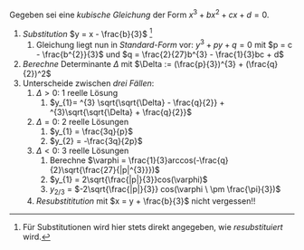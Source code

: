 Gegeben sei eine _kubische Gleichung_ der Form $x^{3}+ bx^{2}+ cx + d = 0$.

1. _Substitution_ $y = x - \frac{b}{3}$ [^1]
	1. Gleichung liegt nun in _Standard-Form_ vor: $y^{3} + py + q = 0$
		mit $p = c - \frac{b^{2}}{3}$ und $q = \frac{2}{27}b^{3} - \frac{1}{3}bc + d$ 
2. _Berechne_ Determinante $\Delta$ mit $\Delta := (\frac{p}{3})^{3} + (\frac{q}{2})^2$ 
3. Unterscheide zwischen _drei Fällen_:
	1. $\Delta > 0$: 1 reelle Lösung
		1. $y_{1}= ^{3} \sqrt{\sqrt{\Delta} - \frac{q}{2}} + ^{3}\sqrt{\sqrt{\Delta} + \frac{q}{2}}$     
	2. $\Delta = 0$: 2 reelle Lösungen
		1. $y_{1} = \frac{3q}{p}$
		2. $y_{2} = -\frac{3q}{2p}$
	3. $\Delta < 0$: 3 reelle Lösungen
		1. Berechne $\varphi = \frac{1}{3}arccos(-\frac{q}{2}\sqrt{\frac{27}{|p|^{3}}})$
		2. $y_{1} = 2\sqrt{\frac{|p|}{3}}cos(\varphi)$ 
		3. $y_{2/3}$ = $-2\sqrt{\frac{|p|}{3}} cos(\varphi \ \pm \frac{\pi}{3})$ 
	4. _Resubstititution_ mit $x = y + \frac{b}{3}$ nicht vergessen!!


[^1]: Für Substitutionen wird hier stets direkt angegeben, wie _resubstituiert_ wird.